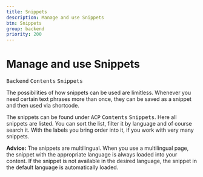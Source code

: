 ```yaml
---
title: Snippets
description: Manage and use Snippets
btn: Snippets
group: backend
priority: 200
---
```

# Manage and use Snippets

<kbd>Backend</kbd> <kbd>Contents</kbd> <kbd>Snippets</kbd>

The possibilities of how snippets can be used are limitless. 
Whenever you need certain text phrases more than once, they can be saved as a snippet and then used via shortcode.

The snippets can be found under <kbd>ACP</kbd> <kbd>Contents</kbd> <kbd>Snippets</kbd>. Here all snippets are listed. 
You can sort the list, filter it by language and of course search it. 
With the labels you bring order into it, if you work with very many snippets.

__Advice:__ The snippets are multilingual. When you use a multilingual page, 
the snippet with the appropriate language is always loaded into your content. 
If the snippet is not available in the desired language, the snippet in the default language is automatically loaded.